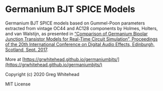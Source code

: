 # Germanium BJT SPICE Models

Germanium BJT SPICE models based on Gummel-Poon parameters extracted from vintage OC44 and AC128 components by Holmes, Holters, and van Walstijn, as presented in [“Comparison of Germanium Bipolar Junction Transistor Models for Real-Time Circuit Simulation”, Proceedings of the 20th International Conference on Digital Audio Effects, Edinburgh, Scotland, Sept. 2017](http://benholmes.co.uk/publication/2017-09-05-Comparison%20of%20Germanium%20BJT%20models).

More at [https://grwhitehead.github.io/germaniumbjts/](https://grwhitehead.github.io/germaniumbjts/)

Copyright (c) 2020 Greg Whitehead

MIT License
